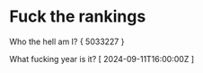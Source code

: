 # Fuck the rankings

Who the hell am I?
{ 5033227 }

What fucking year is it?
[ 2024-09-11T16:00:00Z ]
